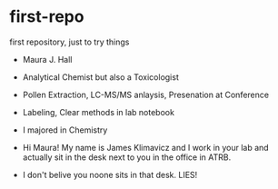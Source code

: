 # first-repo
first repository, just to try things

- Maura J. Hall
- Analytical Chemist but also a Toxicologist
- Pollen Extraction, LC-MS/MS anlaysis, Presenation at Conference
- Labeling, Clear methods in lab notebook
- I majored in Chemistry 


- Hi Maura! My name is James Klimavicz and I work in your lab and actually sit in the desk next to you in the office in ATRB.
- I don't belive you noone sits in that desk. LIES!
